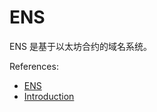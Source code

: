 # ENS

ENS 是基于以太坊合约的域名系统。

References:
- [ENS](https://ens.domains/)
- [Introduction](https://docs.ens.domains/)

